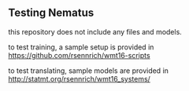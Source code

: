 Testing Nematus
---------------

this repository does not include any files and models.

to test training, a sample setup is provided in https://github.com/rsennrich/wmt16-scripts

to test translating, sample models are provided in http://statmt.org/rsennrich/wmt16_systems/